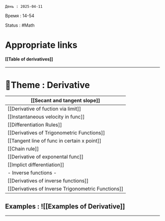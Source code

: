 	День : 2025-04-11 
Время : 14-54

Status : #Math  


# Appropriate links
#### [[Table of derivatives]]

---

# 📏Theme : Derivative


| [[Secant and tangent slope]]                       |
| -------------------------------------------------- |
| [[Derivative of fuction via limit]]                |
| [[Instantaneous velocity in func]]                 |
| [[Differentiation Rules]]                          |
| [[Derivatives of Trigonometric Functions]]         |
| [[Tangent line of func in certain x point]]        |
| [[Chain rule]]                                     |
| [[Derivative of exponental func]]                  |
| [[Implict differentiation]]                        |
| - Inverse functions -                              |
| [[Derivatives of inverse functions]]               |
| [[Derivatives of Inverse Trigonometric Functions]] |













## Examples : ![[Examples of Derivative]]


---
